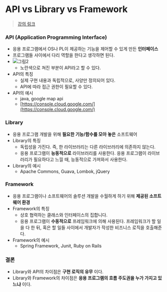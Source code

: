 # API vs Library vs Framework

> [강의 링크](https://www.youtube.com/watch?v=We8JKbNQeLo)

### API (Application Programming Interface)

- 응용 프로그램에서 OS나 PL이 제공하는 기능을 제어할 수 있게 만든 **인터페이스**
- 프로그램들 사이에서 다리 역할을 한다고 생각하면 된다.
- ![그림2](https://user-images.githubusercontent.com/52440668/91011246-ed212080-e61e-11ea-816e-d6edb65a2ae8.png)
  - 노란색으로 쳐진 부분이 API라고 할 수 있다.
- API의 특징
  - 실제 구현 내용과 독립적으로, 사양만 정의되어 있다.
  - API에 따라 접근 권한이 필요할 수 있다.
- API의 예시
  - java, google map api
  - [https://console.cloud.google.com/](https://console.cloud.google.com/)

### Library

- 응용 프로그램 개발을 위해 **필요한 기능/함수를 모아 놓은** 소프트웨어
- Library의 특징
  - 독립성을 가진다. 즉, 한 라이브러리는 다른 라이브러리에 의존하지 않는다.
  - 응용 프로그램이 **능동적으로** 라이브러리를 사용한다. 응용 프로그램이 라이브러리가 필요하다고 느낄 때, 능동적으로 가져와서 사용한다.
- Library의 예시
  - Apache Commons, Guava, Lombok, jQuery

### Framework

- 응용 프로그램이나 소프트웨어의 솔루션 개발을 수월하게 하기 위해 **제공된 소프트웨어 환경**
- Framework의 특징
  - 상호 협력하는 클래스와 인터페이스의 집합니다.
  - 응용 프로그램이 **수동적으로** 프레임워크에 의해 사용된다. 프레임워크가 할 일을 다 한 뒤, 혹은 할 일들 사이에서 개발자가 작성한 비즈니스 로직을 호출해준다.
- Framework의 예시
  - Spring Framework, Junit, Ruby on Rails

### 결론

- Library와 API의 차이점은 **구현 로직의 유무** 이다.
- Library와 Framework의 차이점은 **응용 프로그램의 흐름 주도권을 누가 가지고 있느냐** 이다.
